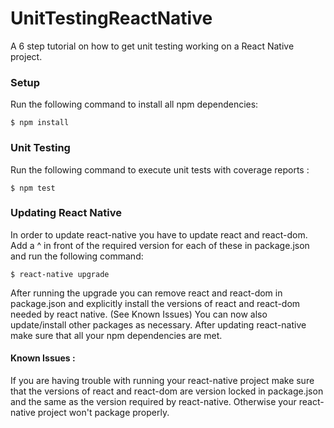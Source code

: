 # UnitTestingReactNative
A 6 step tutorial on how to get unit testing working on a React Native project.

### Setup
Run the following command to install all npm dependencies:
```
$ npm install
```

### Unit Testing
Run the following command to execute unit tests with coverage reports :
```
$ npm test
```

### Updating React Native
In order to update react-native you have to update react and react-dom. Add a ^ in front of the required version for each of these in package.json and run the following command:
```
$ react-native upgrade
```
After running the upgrade you can remove react and react-dom  in package.json and explicitly install the versions of react and react-dom needed by react native. (See Known Issues) You can now also update/install other packages as necessary. After updating react-native make sure that all your npm dependencies are met.

#### Known Issues :
If you are having trouble with running your react-native project make sure that the versions of react and react-dom are version locked in package.json and the same as the version required by react-native. Otherwise your react-native project won't package properly.
